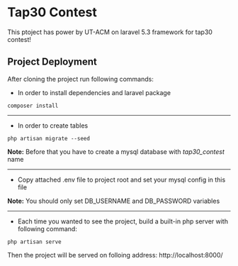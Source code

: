 # Tap30 Contest

This ptoject has power by UT-ACM on laravel 5.3 framework for tap30 contest! 

## Project Deployment

After cloning the project run following commands:

* In order to install dependencies and laravel package
~~~
composer install
~~~~

---

* In order to create tables
~~~
php artisan migrate --seed
~~~
**Note:** Before that you have to create a mysql database with *tap30_contest* name

---

* Copy attached .env file to project root and set your mysql config in this file 

**Note:** You should only set DB_USERNAME and DB_PASSWORD variables

---

* Each time you wanted to see the project, build a built-in php server with following command:
~~~
php artisan serve
~~~
Then the project will be served on folloing address:
http://localhost:8000/
